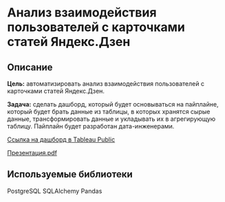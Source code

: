 # Анализ взаимодействия пользователей с карточками статей Яндекс.Дзен #

## Описание ##

**Цель:**
автоматизировать анализ взаимодействия пользователей с карточками статей Яндекс.Дзен.

**Задача:** 
сделать дашборд, который будет основываться на пайплайне, который будет брать данные из таблицы, в которых хранятся сырые данные, трансформировать данные и укладывать их в агрегирующую таблицу. Пайплайн будет разработан дата-инженерами.

[Ссылка на дашборд в Tableau Public](https://public.tableau.com/app/profile/anna.fedorova1016/viz/ProjectDzen_16893252839780/Dashboard1?publish=yes)

[Презентация.pdf](https://www.dropbox.com/scl/fi/hmgdcqr6k4uzkcwms4xbr/.pdf?rlkey=wmpyosxdcqjlvjiwwlctx2izx&dl=0)

## Используемые библиотеки ##
PostgreSQL SQLAlchemy Pandas
